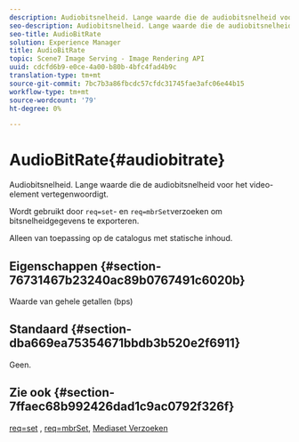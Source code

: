 ```yaml
---
description: Audiobitsnelheid. Lange waarde die de audiobitsnelheid voor het video-element vertegenwoordigt.
seo-description: Audiobitsnelheid. Lange waarde die de audiobitsnelheid voor het video-element vertegenwoordigt.
seo-title: AudioBitRate
solution: Experience Manager
title: AudioBitRate
topic: Scene7 Image Serving - Image Rendering API
uuid: cdcfd6b9-e0ce-4a00-b80b-4bfc4fad4b9c
translation-type: tm+mt
source-git-commit: 7bc7b3a86fbcdc57cfdc31745fae3afc06e44b15
workflow-type: tm+mt
source-wordcount: '79'
ht-degree: 0%

---
```



# AudioBitRate{#audiobitrate}

Audiobitsnelheid. Lange waarde die de audiobitsnelheid voor het video-element vertegenwoordigt.

Wordt gebruikt door `req=set`- en `req=mbrSet`verzoeken om bitsnelheidgegevens te exporteren.

Alleen van toepassing op de catalogus met statische inhoud.

## Eigenschappen {#section-76731467b23240ac89b0767491c6020b}

Waarde van gehele getallen (bps)

## Standaard {#section-dba669ea75354671bbdb3b520e2f6911}

Geen.

## Zie ook {#section-7ffaec68b992426dad1c9ac0792f326f}

[req=set](../../../../../is-api/http-ref/image-serving-api-ref/c-http-protocol-reference/c-command-reference/r-req/r-set.md#reference-2cac1a03eaf44a7986e18f2898384f98) ,  [req=mbrSet](../../../../../is-api/http-ref/image-serving-api-ref/c-http-protocol-reference/c-command-reference/r-req/r-mbrset.md#reference-603d75babde74508a878c27bd4cced73),  [Mediaset Verzoeken](../../../../../is-api/http-ref/image-serving-api-ref/c-http-protocol-reference/c-syntax-and-features/r-media-set-requests.md#reference-f2f2aa11208b47609fe17848d3b86a0b)
